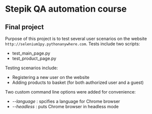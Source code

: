 # Stepik QA automation course

## Final project

Purpose of this project is to test several user scenarios on the website
`http://selenium1py.pythonanywhere.com`. Tests include two scripts:
+ test_main_page.py
+ test_product_page.py

Testing scenarios include:
+ Registering a new user on the website
+ Adding products to basket (for both authorized user and a guest)

Two custom command line options were added for convenience:
+ *--language* : spcifies a language for Chrome browser
+ *--headless* : puts Chrome browser in headless mode
